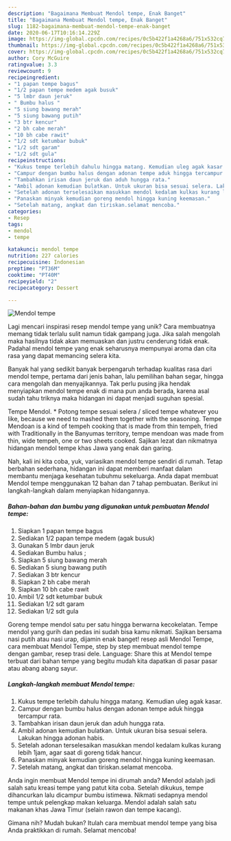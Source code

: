 ```yaml
---
description: "Bagaimana Membuat Mendol tempe, Enak Banget"
title: "Bagaimana Membuat Mendol tempe, Enak Banget"
slug: 1182-bagaimana-membuat-mendol-tempe-enak-banget
date: 2020-06-17T10:16:14.229Z
image: https://img-global.cpcdn.com/recipes/0c5b422f1a4268a6/751x532cq70/mendol-tempe-foto-resep-utama.jpg
thumbnail: https://img-global.cpcdn.com/recipes/0c5b422f1a4268a6/751x532cq70/mendol-tempe-foto-resep-utama.jpg
cover: https://img-global.cpcdn.com/recipes/0c5b422f1a4268a6/751x532cq70/mendol-tempe-foto-resep-utama.jpg
author: Cory McGuire
ratingvalue: 3.3
reviewcount: 9
recipeingredient:
- "1 papan tempe bagus"
- "1/2 papan tempe medem agak busuk"
- "5 lmbr daun jeruk"
- " Bumbu halus "
- "5 siung bawang merah"
- "5 siung bawang putih"
- "3 btr kencur"
- "2 bh cabe merah"
- "10 bh cabe rawit"
- "1/2 sdt ketumbar bubuk"
- "1/2 sdt garam"
- "1/2 sdt gula"
recipeinstructions:
- "Kukus tempe terlebih dahulu hingga matang. Kemudian uleg agak kasar."
- "Campur dengan bumbu halus dengan adonan tempe aduk hingga tercampur rata."
- "Tambahkan irisan daun jeruk dan aduh hungga rata."
- "Ambil adonan kemudian bulatkan. Untuk ukuran bisa sesuai selera. Lakukan hingga adonan habis."
- "Setelah adonan terselesaikan masukkan mendol kedalam kulkas kurang lebih 1jam, agar saat di goreng tidak hancur."
- "Panaskan minyak kemudian goreng mendol hingga kuning keemasan."
- "Setelah matang, angkat dan tiriskan.selamat mencoba."
categories:
- Resep
tags:
- mendol
- tempe

katakunci: mendol tempe 
nutrition: 227 calories
recipecuisine: Indonesian
preptime: "PT36M"
cooktime: "PT40M"
recipeyield: "2"
recipecategory: Dessert

---
```



![Mendol tempe](https://img-global.cpcdn.com/recipes/0c5b422f1a4268a6/751x532cq70/mendol-tempe-foto-resep-utama.jpg)

Lagi mencari inspirasi resep mendol tempe yang unik? Cara membuatnya memang tidak terlalu sulit namun tidak gampang juga. Jika salah mengolah maka hasilnya tidak akan memuaskan dan justru cenderung tidak enak. Padahal mendol tempe yang enak seharusnya mempunyai aroma dan cita rasa yang dapat memancing selera kita.

Banyak hal yang sedikit banyak berpengaruh terhadap kualitas rasa dari mendol tempe, pertama dari jenis bahan, lalu pemilihan bahan segar, hingga cara mengolah dan menyajikannya. Tak perlu pusing jika hendak menyiapkan mendol tempe enak di mana pun anda berada, karena asal sudah tahu triknya maka hidangan ini dapat menjadi suguhan spesial.

Tempe Mendol. * Potong tempe sesuai selera / sliced tempe whatever you like, because we need to mashed them together with the seasoning. Tempe Mendoan is a kind of tempeh cooking that is made from thin tempeh, fried with Traditionally in the Banyumas territory, tempe mendoan was made from thin, wide tempeh, one or two sheets cooked. Sajikan lezat dan nikmatnya hidangan mendol tempe khas Jawa yang enak dan garing.


Nah, kali ini kita coba, yuk, variasikan mendol tempe sendiri di rumah. Tetap berbahan sederhana, hidangan ini dapat memberi manfaat dalam membantu menjaga kesehatan tubuhmu sekeluarga. Anda dapat membuat Mendol tempe menggunakan 12 bahan dan 7 tahap pembuatan. Berikut ini langkah-langkah dalam menyiapkan hidangannya.

<!--inarticleads1-->

##### Bahan-bahan dan bumbu yang digunakan untuk pembuatan Mendol tempe:

1. Siapkan 1 papan tempe bagus
1. Sediakan 1/2 papan tempe medem (agak busuk)
1. Gunakan 5 lmbr daun jeruk
1. Sediakan  Bumbu halus ;
1. Siapkan 5 siung bawang merah
1. Sediakan 5 siung bawang putih
1. Sediakan 3 btr kencur
1. Siapkan 2 bh cabe merah
1. Siapkan 10 bh cabe rawit
1. Ambil 1/2 sdt ketumbar bubuk
1. Sediakan 1/2 sdt garam
1. Sediakan 1/2 sdt gula


Goreng tempe mendol satu per satu hingga berwarna kecokelatan. Tempe mendol yang gurih dan pedas ini sudah bisa kamu nikmati. Sajikan bersama nasi putih atau nasi urap, dijamin enak banget! resep asli Mendol Tempe, cara membuat Mendol Tempe, step by step membuat mendol tempe dengan gambar, resep trasi dele. Language: Share this at Mendol tempe terbuat dari bahan tempe yang begitu mudah kita dapatkan di pasar pasar atau abang abang sayur. 

<!--inarticleads2-->

##### Langkah-langkah membuat Mendol tempe:

1. Kukus tempe terlebih dahulu hingga matang. Kemudian uleg agak kasar.
1. Campur dengan bumbu halus dengan adonan tempe aduk hingga tercampur rata.
1. Tambahkan irisan daun jeruk dan aduh hungga rata.
1. Ambil adonan kemudian bulatkan. Untuk ukuran bisa sesuai selera. Lakukan hingga adonan habis.
1. Setelah adonan terselesaikan masukkan mendol kedalam kulkas kurang lebih 1jam, agar saat di goreng tidak hancur.
1. Panaskan minyak kemudian goreng mendol hingga kuning keemasan.
1. Setelah matang, angkat dan tiriskan.selamat mencoba.


Anda ingin membuat Mendol tempe ini dirumah anda? Mendol adalah jadi salah satu kreasi tempe yang patut kita coba. Setelah dikukus, tempe dihancurkan lalu dicampur bumbu istimewa. Nikmati sedapnya mendol tempe untuk pelengkap makan keluarga. Mendol adalah salah satu makanan khas Jawa Timur (selain rawon dan tempe kacang). 

Gimana nih? Mudah bukan? Itulah cara membuat mendol tempe yang bisa Anda praktikkan di rumah. Selamat mencoba!
